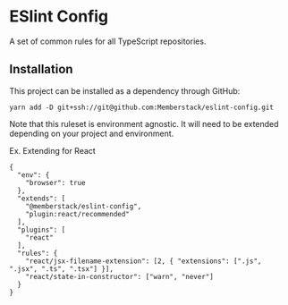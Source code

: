 # ESlint Config
A set of common rules for all TypeScript repositories.

## Installation
This project can be installed as a dependency through GitHub:

```
yarn add -D git+ssh://git@github.com:Memberstack/eslint-config.git
```

Note that this ruleset is environment agnostic. It will need to be extended depending on your project and environment.

Ex. Extending for React

```
{
  "env": {
    "browser": true
  },
  "extends": [
    "@memberstack/eslint-config",
    "plugin:react/recommended"
  ],
  "plugins": [
    "react"
  ],
  "rules": {
    "react/jsx-filename-extension": [2, { "extensions": [".js", ".jsx", ".ts", ".tsx"] }],
    "react/state-in-constructor": ["warn", "never"]
  }
}
```
